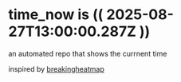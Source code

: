# time_now is (( 2025-08-27T13:00:00.287Z ))

an automated repo that shows the currnent time

inspired by [breakingheatmap](https://github.com/breakingheatmap/breakingheatmap)